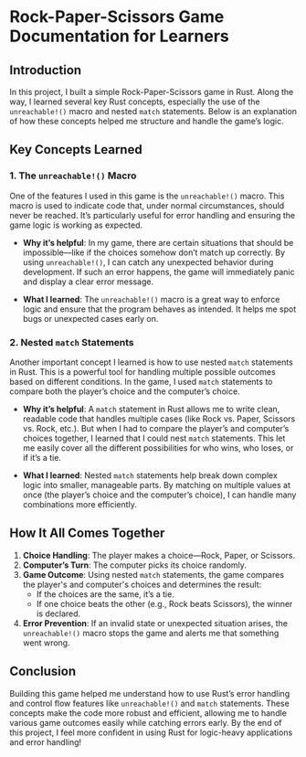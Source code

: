 # Rock-Paper-Scissors Game Documentation for Learners

## Introduction
In this project, I built a simple Rock-Paper-Scissors game in Rust. Along the way, I learned several key Rust concepts, especially the use of the `unreachable!()` macro and nested `match` statements. Below is an explanation of how these concepts helped me structure and handle the game’s logic.

## Key Concepts Learned

### 1. **The `unreachable!()` Macro**
One of the features I used in this game is the `unreachable!()` macro. This macro is used to indicate code that, under normal circumstances, should never be reached. It’s particularly useful for error handling and ensuring the game logic is working as expected.

- **Why it’s helpful**: In my game, there are certain situations that should be impossible—like if the choices somehow don’t match up correctly. By using `unreachable!()`, I can catch any unexpected behavior during development. If such an error happens, the game will immediately panic and display a clear error message.

- **What I learned**: The `unreachable!()` macro is a great way to enforce logic and ensure that the program behaves as intended. It helps me spot bugs or unexpected cases early on.

### 2. **Nested `match` Statements**
Another important concept I learned is how to use nested `match` statements in Rust. This is a powerful tool for handling multiple possible outcomes based on different conditions. In the game, I used `match` statements to compare both the player’s choice and the computer’s choice.

- **Why it’s helpful**: A `match` statement in Rust allows me to write clean, readable code that handles multiple cases (like Rock vs. Paper, Scissors vs. Rock, etc.). But when I had to compare the player’s and computer’s choices together, I learned that I could nest `match` statements. This let me easily cover all the different possibilities for who wins, who loses, or if it’s a tie.

- **What I learned**: Nested `match` statements help break down complex logic into smaller, manageable parts. By matching on multiple values at once (the player’s choice and the computer’s choice), I can handle many combinations more efficiently.

## How It All Comes Together
1. **Choice Handling**: The player makes a choice—Rock, Paper, or Scissors.
2. **Computer’s Turn**: The computer picks its choice randomly.
3. **Game Outcome**: Using nested `match` statements, the game compares the player's and computer's choices and determines the result:
   - If the choices are the same, it’s a tie.
   - If one choice beats the other (e.g., Rock beats Scissors), the winner is declared.
4. **Error Prevention**: If an invalid state or unexpected situation arises, the `unreachable!()` macro stops the game and alerts me that something went wrong.

## Conclusion
Building this game helped me understand how to use Rust’s error handling and control flow features like `unreachable!()` and `match` statements. These concepts make the code more robust and efficient, allowing me to handle various game outcomes easily while catching errors early. By the end of this project, I feel more confident in using Rust for logic-heavy applications and error handling!
